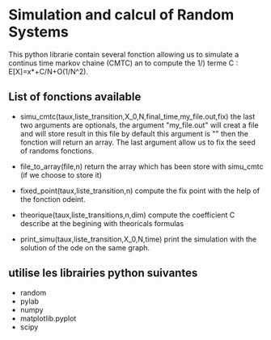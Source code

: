 # Simulation and calcul of Random Systems

This python librarie contain several fonction allowing us to simulate a continus time markov chaine (CMTC) an to compute the 1/) terme C : E[X]=x*+C/N+O(1/N^2).

## List of fonctions available 

- simu_cmtc(taux,liste_transition,X_0,N,final_time,my_file.out,fix) 
the last two arguments are optionals, the argument "my_file.out" will creat a file and will store result in this file by default this argument is "" then the fonction will return an array. The last argument allow us to fix the seed of randoms fonctions.

- file_to_array(file,n) return the array which has been store with simu_cmtc (if we choose to store it)

- fixed_point(taux,liste_transition,n) compute the fix point with the help of the fonction odeint.

- theorique(taux,liste_transitions,n,dim) compute the coefficient C describe at the begining with theoricals formulas

- print_simu(taux,liste_transition,X_0,N,time) print the simulation with the solution of the ode on the same graph.

## utilise les librairies python suivantes
- random
- pylab
- numpy
- matplotlib.pyplot
- scipy
